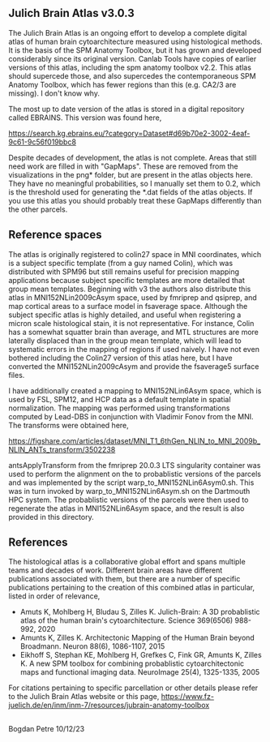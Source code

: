 ## Julich Brain Atlas v3.0.3

The Julich Brain Atlas is an ongoing effort to develop a complete digital atlas of human brain cytoarchitecture
measured using histological methods. It is the basis of the SPM Anatomy Toolbox, but it has grown and developed
considerably since its original version. Canlab Tools have copies of earlier versions of this atlas, including 
the spm anatomy toolbox v2.2. This atlas should supercede those, and also supercedes the contemporaneous SPM
Anatomy Toolbox, which has fewer regions than this (e.g. CA2/3 are missing). I don't know why.

The most up to date version of the atlas is stored in a digital repository called EBRAINS. This version was found
here,

https://search.kg.ebrains.eu/?category=Dataset#d69b70e2-3002-4eaf-9c61-9c56f019bbc8

Despite decades of development, the atlas is not complete. Areas that still need work are filled in with "GapMaps".
These are removed from the visualizations in the png* folder, but are present in the atlas objects here. They
have no meaningful probabilities, so I manually set them to 0.2, which is the threshold used for generating the
*.dat fields of the atlas objects. If you use this atlas you should probably treat these GapMaps differently than
the other parcels.

## Reference spaces

The atlas is originally registered to colin27 space in MNI coordinates, which is a subject specific template (from
a guy named Colin), which was distributed with SPM96 but still remains useful for precision mapping applications
because subject specific templates are more detailed that group mean templates. Beginning with v3 the authors also
distribute this atlas in MNI152NLin2009cAsym space, used by fmriprep and qsiprep, and map cortical areas to a
surface model in fsaverage space. Although the subject specific atlas is highly detailed, and useful when registering
a micron scale histological stain, it is not representative. For instance, Colin has a somewhat squatter brain than
average, and MTL structures are more laterally displaced than in the group mean template, which will lead to systematic
errors in the mapping of regions if used naively. I have not even bothered including the Colin27 version of this
atlas here, but I have converted the MNI152NLin2009cAsym and provide the fsaverage5 surface files.

I have additionally created a mapping to MNI152NLin6Asym space, which is used by FSL, SPM12, and HCP data as a default
template in spatial normalization. The mapping was performed using transformations computed by Lead-DBS in conjunction
with Vladimir Fonov from the MNI. The transforms were obtained here,

https://figshare.com/articles/dataset/MNI_T1_6thGen_NLIN_to_MNI_2009b_NLIN_ANTs_transform/3502238

antsApplyTransform from the fmriprep 20.0.3 LTS singularity container was used to perform the alignment on the to 
probablistic versions of the parcels and was implemented by the script warp_to_MNI152NLin6Asym0.sh. This was in turn
invoked by warp_to_MNI152NLin6Asym.sh on the Dartmouth HPC system. The probablistic versions of the parcels were then used
to regenerate the atlas in MNI152NLin6Asym space, and the result is also provided in this directory.

## References

The histological atlas is a collaborative global effort and spans multiple teams and decades of work. Different
brain areas have different publications associated with them, but there are a number of specific publications
pertaining to the creation of this combined atlas in particular, listed in order of relevance,

* Amuts K, Mohlberg H, Bludau S, Zilles K. Julich-Brain: A 3D probablistic atlas of the human brain's cytoarchitecture. 
Science 369(6506) 988-992, 2020
* Amunts K, Zilles K. Architectonic Mapping of the Human Brain beyond Broadmann. Neuron 88(6), 1086-1107, 2015
* Eikhoff S, Stephan KE, Mohlberg H, Grefkes C, Fink GR, Amunts K, Zilles K. A new SPM toolbox for combining probablistic
cytoarchitectonic maps and functional imaging data. NeuroImage 25(4), 1325-1335, 2005

For citations pertaining to specific parcellation or other details please refer to the Julich Brain Atlas website or 
this page, https://www.fz-juelich.de/en/inm/inm-7/resources/jubrain-anatomy-toolbox

## 
Bogdan Petre
10/12/23
